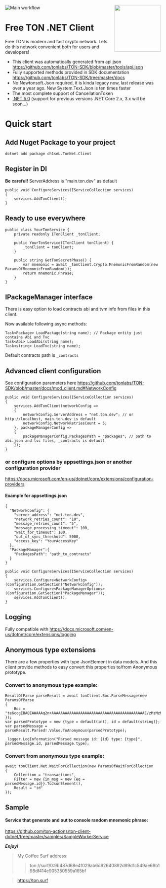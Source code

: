 ![Main workflow](https://github.com/ton-actions/ton-client-dotnet/workflows/Main%20workflow/badge.svg)
[<img src="https://avatars3.githubusercontent.com/u/67861283?s=150&u=4536b61595a1b422604fab8a7012092d891278f6&v=4" align="right" width="150">](https://freeton.org/)

# Free TON .NET Client 


Free TON is modern and fast crypto network. Lets do this network convenient both for users and developers!

- This client was automatically generated from api.json https://github.com/tonlabs/TON-SDK/blob/master/tools/api.json 
- Fully supported methods provided in SDK documentation https://github.com/tonlabs/TON-SDK/tree/master/docs
- No Newtonsoft.Json required, it is kinda legacy now, last release was over a year ago. New System.Text.Json is ten times faster
- The most complete support of CancellationToken
- [.NET 5.0](https://dotnet.microsoft.com/download/dotnet/5.0) (support for previous versions .NET Core 2.x, 3.x will be soon...)


# Quick start 

## Add Nuget Package to your project

```
dotnet add package ch1seL.TonNet.Client
```

## Register in DI  
**Be careful!** ServerAddress is "main.ton.dev" as default

```
public void ConfigureServices(IServiceCollection services)
{
    services.AddTonClient();
}
```

## Ready to use everywhere 

```
public class YourTonService {
    private readonly ITonClient _tonClient;

    public YourTonService(ITonClient tonClient) {
        _tonClient = tonClient;
    }
    
    public string GetTonSecretPhase() {
        var mnemonic = await _tonClient.Crypto.MnemonicFromRandom(new ParamsOfMnemonicFromRandom());
        return mnemonic.Phrase;
    }
}
```

## IPackageManager interface

There is easy option to load contracts abi and tvm info from files in this client.

Now available following async methods:
```
Task<Package> LoadPackage(string name); // Package entity just contains Abi and Tvc
Task<Abi> LoadAbi(string name);
Task<string> LoadTvc(string name);
```
Default contracts path is `_contracts`

## Advanced client configuration

See configuration parameters here https://github.com/tonlabs/TON-SDK/blob/master/docs/mod_client.md#NetworkConfig


```
public void ConfigureServices(IServiceCollection services)
{
    services.AddTonClient(networkConfig =>
    {
        networkConfig.ServerAddress = "net.ton.dev"; // or http://localhost, main.ton.dev is default
        networkConfig.NetworkRetriesCount = 5;
    }, packageManagerConfig =>
    {
        packageManagerConfig.PackagesPath = "packages"; // path to abi.json and tvc files, _contracts is default
    });  
}
```

### or configure options by appsettings.json or another configuration provider

https://docs.microsoft.com/en-us/dotnet/core/extensions/configuration-providers

#### Example for appsettings.json 
```
{
  "NetworkConfig": {
    "server_address": "net.ton.dev",
    "network_retries_count": "10",
    "message_retries_count": "5",
    "message_processing_timeout": 100,
    "wait_for_timeout": 100,
    "out_of_sync_threshold": 5000,
    "access_key": "YourAccessKey"
  },
  "PackageManager":{
    "PackagesPath": "path_to_contracts"
  }
}
```

```
public void ConfigureServices(IServiceCollection services)
{
    services.Configure<NetworkConfig>(Configuration.GetSection("NetworkConfig"));
    services.Configure<PackageManagerOptions>(Configuration.GetSection("PackageManager"));
    services.AddTonClient();
}
```

## Logging

Fully compatible with https://docs.microsoft.com/en-us/dotnet/core/extensions/logging 

## Anonymous type extensions

There are a few properties with type JsonElement in data models. 
And this client provide methods to easy convert this properties to/from Anonymous prototype.

### Convert to anonymous type example:

```
ResultOfParse parseResult = await tonClient.Boc.ParseMessage(new ParamsOfParse
{
    Boc = "te6ccgEBAQEAWAAAq2n+AAAAAAAAAAAAAAAAAAAAAAAAAAAAAAAAAAAAAAAAAAE/zMzMzMzMzMzMzMzMzMzMzMzMzMzMzMzMzMzMzMzMzMzSsG8DgAAAAAjuOu9NAL7BxYpA"
});
var parsedPrototype = new {type = default(int), id = default(string)};
var parsedMessage = parseResult.Parsed!.Value.ToAnonymous(parsedPrototype);

_logger.LogInformation("Parsed message id: {id} type: {type}", parsedMessage.id, parsedMessage.type);
```

### Convert from anonymous type example:

```
await tonClient.Net.WaitForCollection(new ParamsOfWaitForCollection
{
    Collection = "transactions",
    Filter = new {in_msg = new {eq = parsedMessage.id}}.ToJsonElement(),
    Result = "id"
});
```

## Sample 

#### Service that generate and out to console random mnemonic phrase:

https://github.com/ton-actions/ton-client-dotnet/tree/master/samples/SampleWorkerService

***Enjoy!***

>My Coffee Surf address:
>>ton://surf/0:9b487d68e4f029ab6d92640892d99d1c549ae69b198df414e905350559a165bf

>https://ton.surf
